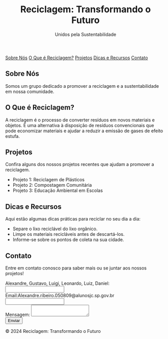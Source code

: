<!DOCTYPE html> 
<html lang="pt-br">
<head>
    <meta charset="UTF-8">
    <meta name="viewport" content="width=device-width, initial-scale=1.0">

</head>
<body>
    <header>
        <h1>Reciclagem: Transformando o Futuro</h1>
        <p>Unidos pela Sustentabilidade</p>
    </header>
    <nav>
        <a href="#sobre-nos">Sobre Nós</a>
        <a href="#o-que-e">O Que é Reciclagem?</a>
        <a href="#projetos">Projetos</a>
        <a href="#dicas">Dicas e Recursos</a>
        <a href="#contato">Contato</a>
    </nav>
    <div class="container">
        <section id="sobre-nos">
            <h2>Sobre Nós</h2>
            <p>Somos um grupo dedicado a promover a reciclagem e a sustentabilidade em nossa comunidade.</p>
        </section>
        <section id="o-que-e">
            <h2>O Que é Reciclagem?</h2>
            <p>A reciclagem é o processo de converter resíduos em novos materiais e objetos. É uma alternativa à disposição de resíduos convencionais que pode economizar materiais e ajudar a reduzir a emissão de gases de efeito estufa.</p>
        </section>
        <section id="projetos">
            <h2>Projetos</h2>
            <p>Confira alguns dos nossos projetos recentes que ajudam a promover a reciclagem.</p>
            <ul>
                <li>Projeto 1: Reciclagem de Plásticos</li>
                <li>Projeto 2: Compostagem Comunitária</li>
                <li>Projeto 3: Educação Ambiental em Escolas</li>
            </ul>
        </section>
        <section id="dicas">
            <h2>Dicas e Recursos</h2>
            <p>Aqui estão algumas dicas práticas para reciclar no seu dia a dia:</p>
            <ul>
                <li>Separe o lixo reciclável do lixo orgânico.</li>
                <li>Limpe os materiais recicláveis antes de descartá-los.</li>
                <li>Informe-se sobre os pontos de coleta na sua cidade.</li>
            </ul>
        </section>
        <section id="contato">
            <h2>Contato</h2>
            <p>Entre em contato conosco para saber mais ou se juntar aos nossos projetos!</p>
            <form>
                <label for="nome">Alexandre, Gustavo, Luigi, Leonardo, Luiz, Daniel:</label>
                <input type="text" id="nome" name="nome">
                <br>
                <label for="email">Email:Alexandre.ribeiro.050809@alunosjc.sp.gov.br</label>
                <input type="email" id="email" name="email">
                <br>
                <label for="mensagem">Mensagem:</label>
                <textarea id="mensagem" name="mensagem"></textarea>
                <br>
                <button type="submit" class="button">Enviar</button>
            </form>
        </section>
    </div>
    <footer>
        <p>&copy; 2024 Reciclagem: Transformando o Futuro</p>
    </footer>
</body>
</html>
